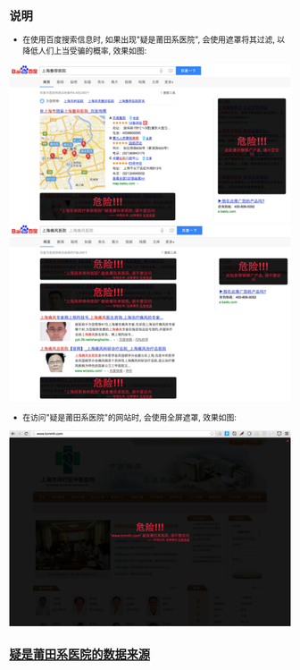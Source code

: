 ## 说明

* 在使用百度搜索信息时, 如果出现"疑是莆田系医院", 会使用遮罩将其过滤, 以降低人们上当受骗的概率, 效果如图:

![百度莆田_整容](./baidu_search_putian.jpg)
![百度莆田_痛风](./baidu_search_putian_1.jpg)

* 在访问"疑是莆田系医院"的网站时, 会使用全屏遮罩, 效果如图:

![莆田网站](./putian_site.jpg)

## [疑是莆田系医院的数据来源](https://github.com/open-power-workgroup/Hospital)

